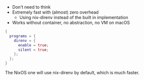 - Don't need to think
- Extremely fast with (almost) zero overhead
  - Using nix-direnv instead of the built in implementation
- Works without container, no abstraction, no VM on macOS

```nix
{
  programs = {
    direnv = {
      enable = true;
      silent = true;
    };
  };
}
```

The NixOS one will use nix-direnv by default, which is much faster.
